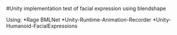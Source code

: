 #Unity implementation test of facial expression using blendshape 

Using:
*Rage BMLNet
*Unity-Runtime-Animation-Recorder
*Unity-Humanoid-FacialExpressions
